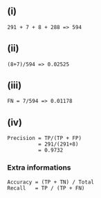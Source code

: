 ## (i)
```
291 + 7 + 8 + 288 => 594
```

## (ii)
```
(8+7)/594 => 0.02525
```

## (iii)
```
FN = 7/594 => 0.01178
```

## (iv)
```
Precision = TP/(TP + FP)
          = 291/(291+8)
          = 0.9732
```

### Extra informations
```
Accuracy = (TP + TN) / Total
Recall   = TP / (TP + FN)
```